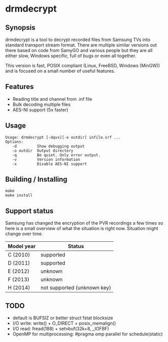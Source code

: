 drmdecrypt
==========

## Synopsis

drmdecrypt is a tool to decrypt recorded files from Samsung TVs
into standard transport stream format. There are multiple similar
versions out there based on code from SamyGO and various people
but they are all either slow, Windows specific, full of bugs or
even all together.

This version is fast, POSIX compliant (Linux, FreeBSD, Windows
(MinGW)) and is focused on a small number of useful features.

## Features
- Reading title and channel from .inf file
- Bulk decoding multiple files
- AES-NI support (5x faster)


## Usage

```
Usage: drmdecrypt [-dqvx][-o outdir] infile.srf ...
Options:
   -d         Show debugging output
   -o outdir  Output directory
   -q         Be quiet. Only error output.
   -v         Version information
   -x         Disable AES-NI support
```


## Building / Installing

```
make
make install
```

## Support status

Samsung has changed the encryption of the PVR recordings a few
times so here is a small overview of what the situation is right
now. Situation might change over time.

Model year | Status
---------- | -------
C (2010)   | supported
D (2011)   | supported
E (2012)   | unknown
F (2013)   | unknown
H (2014)   | not supported (unknown key)


## TODO

- default is BUFSIZ or better struct fstat blocksize
- I/O write: write() + O_DIRECT + posix_memalign()
- I/O read: fread(188) + setvbuf(32k+8, _IOFBF)
- OpenMP for multiprocessing: #pragma omp parallel for schedule(static)

